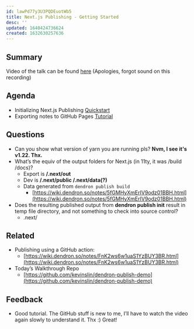 ```yaml
---
id: lawPd77y3U3PQDEuotWb5
title: Next.js Publishing - Getting Started
desc: ''
updated: 1640424736624
created: 1632630257636
---
```


## Summary

Video of the talk can be found [here](https://www.youtube.com/watch?v=UfZgSN8w9UM&t=9s) (Apologies, forgot sound on this recording)

## Agenda
- Initializing Next.js Publishing [Quickstart](https://wiki.dendron.so/notes/e5st4LFLtIwwbQmC6JBaF.html)
- Exporting notes to GitHub Pages [Tutorial](https://wiki.dendron.so/notes/yg3EL1x9fEe4NMqxUC3jP.html)

## Questions
* Can you show what version of yarn you are running pls? **Nvm, I see it's v1.22. Thx.**
* What’s the equiv of the output folders for Next.js (in 11ty, it was /build /docs)?
    - Export is **/.next/out**
    - Dev is **/.next/public /.next/data(?)**
    - Data generated from `dendron publish build`
        * [https://wiki.dendron.so/notes/5fGMHyXmErIV9odz01BBH.html](https://wiki.dendron.so/notes/5fGMHyXmErIV9odz01BBH.html)
* Does the resulting published output from **dendron publish init** result in temp file directory, and not something to check into source control?
    - .next/

## Related
* Publishing using a GitHub action:
    - [https://wiki.dendron.so/notes/FnK2ws6w1uaS1YzBUY3BR.html](https://wiki.dendron.so/notes/FnK2ws6w1uaS1YzBUY3BR.html)
* Today’s Walkthrough Repo
    - [https://github.com/kevinslin/dendron-publish-demo](https://github.com/kevinslin/dendron-publish-demo)

## Feedback
* Good tutorial. The GitHub stuff is new to me, I’ll have to watch the video again slowly to understand it. Thx :) Great!
